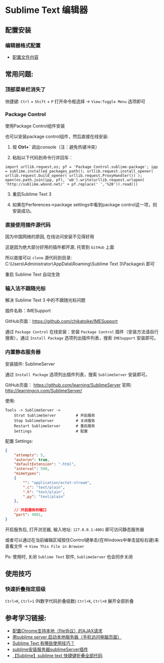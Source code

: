 # Sublime Text 编辑器

## 配置安装

### 编辑器格式配置
* [配置文件内容](./Preferences.sublime-settings)

## 常用问题:

### 顶部菜单栏消失了
快捷键: `Ctrl` + `Shift` + `P` 打开命令框选择 -> `View:Toggle Menu` 选项即可

### Package Control
使用Package Control组件安装

也可以安装package control组件，然后直接在线安装:

1. 按 **Ctrl+\`** 调出console（注：避免热键冲突）

2. 粘贴以下代码到命令行并回车：
```shell
import urllib.request,os; pf = 'Package Control.sublime-package'; ipp = sublime.installed_packages_path(); urllib.request.install_opener( urllib.request.build_opener( urllib.request.ProxyHandler()) ); open(os.path.join(ipp, pf), 'wb').write(urllib.request.urlopen( 'http://sublime.wbond.net/' + pf.replace(' ','%20')).read())
```

3. 重启Sublime Text 3

4. 如果在Perferences->package settings中看到package control这一项，则安装成功。

### 直接使用插件源代码
因为中国网络的原因, 在线访问安装不见得好用

这是因为绝大部分好用的插件都开源, 托管到 `GitHub` 上面

所以直接可以 `clone` 源代码到目录: C:\Users\Administrator\AppData\Roaming\Sublime Text 3\Packages\ 即可

重启 Sublime Text 自动生效

### 输入法不跟随光标
解决 Sublime Text 3 中的不跟随光标问题

插件名称：IMESupport

GitHub页面：https://github.com/chikatoike/IMESupport

通过 `Package Control` 在线安装：安装 `Package Control` 插件（安装方法请自行搜索），通过 `Install Package` 选项列出插件列表，搜索 `IMESupport` 安装即可。

### 内置静态服务器
安装插件: SublimeServer

通过 `Install Package` 选项列出插件列表，搜索 `SublimeServer` 安装即可。

GitHub页面： https://github.com/learning/SublimeServer
官网: http://learningcn.com/SublimeServer/

使用:
```shell
Tools -> SublimeServer ->
    Strat SublimeServer         # 开启服务
    Stop SublimeServer          # 关闭服务
    Restart SublimeServer       # 重启服务
    Settings                    # 配置
```

配置 Settings:
```json
{
    "attempts": 5,
    "autorun": true,
    "defaultExtension": ".html",
    "interval": 500,
    "mimetypes":
    {
        "": "application/octet-stream",
        ".c": "text/plain",
        ".h": "text/plain",
        ".py": "text/plain"
    },

    // 开启服务的端口
    "port": 4001,
}
```

开启服务后, 打开浏览器, 输入地址: `127.0.0.1:4001` 即可访问静态服务器

或者可以通过在当前编辑区域按住Control键单击(在Windows中单击鼠标右键)来查看文件 -> `View This File in Browser`

Ps: 使用时, 关闭 `Sublime Text` 软件, `SublimeServer` 也会同步关闭


## 使用技巧

### 快速折叠指定层级
`Ctrl+K`, `Ctrl+1` (N数字代码折叠级数)
`Ctrl+K`, `Ctrl+0` 展开全部折叠

## 参考学习链接:
* [配置Chrome支持本地（file协议）的AJAX请求](http://www.cnblogs.com/micua/p/chrome-file-protocol-support-ajax.html)
* [用sublime server 启动本地服务器（手机访问电脑页面）](http://www.cnblogs.com/lhy-93/p/5741274.html)
* [Sublime Text 有哪些使用技巧？](https://www.zhihu.com/question/24896283)
* [sublime安装服务器sublimeServer插件](https://blog.csdn.net/tengxing007/article/details/76038475)
* [【Sublime】sublime text 快捷键折叠全部代码](https://blog.csdn.net/qq_29757283/article/details/83046862)
